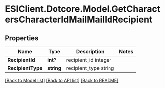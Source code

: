 # ESIClient.Dotcore.Model.GetCharactersCharacterIdMailMailIdRecipient
## Properties

Name | Type | Description | Notes
------------ | ------------- | ------------- | -------------
**RecipientId** | **int?** | recipient_id integer | 
**RecipientType** | **string** | recipient_type string | 

[[Back to Model list]](../README.md#documentation-for-models) [[Back to API list]](../README.md#documentation-for-api-endpoints) [[Back to README]](../README.md)

